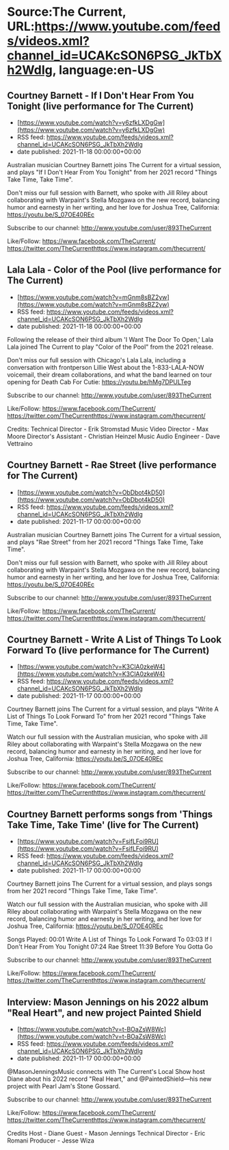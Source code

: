 # Source:The Current, URL:https://www.youtube.com/feeds/videos.xml?channel_id=UCAKcSON6PSG_JkTbXh2WdIg, language:en-US

## Courtney Barnett - If I Don't Hear From You Tonight (live performance for The Current)
 - [https://www.youtube.com/watch?v=y6zfkLXDgGw](https://www.youtube.com/watch?v=y6zfkLXDgGw)
 - RSS feed: https://www.youtube.com/feeds/videos.xml?channel_id=UCAKcSON6PSG_JkTbXh2WdIg
 - date published: 2021-11-18 00:00:00+00:00

Australian musician Courtney Barnett joins The Current for a virtual session, and plays "If I Don't Hear From You Tonight" from her 2021 record "Things Take Time, Take Time". 

Don't miss our full session with Barnett, who spoke with Jill Riley about collaborating with Warpaint's Stella Mozgawa on the new record, balancing humor and earnesty in her writing, and her love for Joshua Tree, California: https://youtu.be/S_07OE40REc

Subscribe to our channel:
http://www.youtube.com/user/893TheCurrent

Like/Follow:
https://www.facebook.com/TheCurrent/​​​​
https://twitter.com/TheCurrent​​​​
https://www.instagram.com/thecurrent/

## Lala Lala - Color of the Pool (live performance for The Current)
 - [https://www.youtube.com/watch?v=mGnm8sBZ2yw](https://www.youtube.com/watch?v=mGnm8sBZ2yw)
 - RSS feed: https://www.youtube.com/feeds/videos.xml?channel_id=UCAKcSON6PSG_JkTbXh2WdIg
 - date published: 2021-11-18 00:00:00+00:00

Following the release of their third album 'I Want The Door To Open,' Lala Lala joined The Current to play "Color of the Pool" from the 2021 release.   

Don't miss our full session with Chicago's Lala Lala, including a conversation with frontperson Lillie West about the 1-833-LALA-NOW voicemail, their dream collaborations, and what the band learned on tour opening for Death Cab For Cutie: https://youtu.be/hMg7DPULTeg

Subscribe to our channel:
http://www.youtube.com/user/893TheCurrent

Like/Follow:
https://www.facebook.com/TheCurrent/​​​​
https://twitter.com/TheCurrent​​​​
https://www.instagram.com/thecurrent/

Credits:
Technical Director - Erik Stromstad
Music Video Director - Max Moore
Director's Assistant -  Christian Heinzel
Music Audio Engineer - Dave Vettraino

## Courtney Barnett - Rae Street (live performance for The Current)
 - [https://www.youtube.com/watch?v=ObDbot4kD50](https://www.youtube.com/watch?v=ObDbot4kD50)
 - RSS feed: https://www.youtube.com/feeds/videos.xml?channel_id=UCAKcSON6PSG_JkTbXh2WdIg
 - date published: 2021-11-17 00:00:00+00:00

Australian musician Courtney Barnett joins The Current for a virtual session, and plays "Rae Street" from her 2021 record "Things Take Time, Take Time". 

Don't miss our full session with Barnett, who spoke with Jill Riley about collaborating with Warpaint's Stella Mozgawa on the new record, balancing humor and earnesty in her writing, and her love for Joshua Tree, California: https://youtu.be/S_07OE40REc

Subscribe to our channel:
http://www.youtube.com/user/893TheCurrent

Like/Follow:
https://www.facebook.com/TheCurrent/​​​​
https://twitter.com/TheCurrent​​​​
https://www.instagram.com/thecurrent/

## Courtney Barnett - Write A List of Things To Look Forward To (live performance for The Current)
 - [https://www.youtube.com/watch?v=K3ClA0zkeW4](https://www.youtube.com/watch?v=K3ClA0zkeW4)
 - RSS feed: https://www.youtube.com/feeds/videos.xml?channel_id=UCAKcSON6PSG_JkTbXh2WdIg
 - date published: 2021-11-17 00:00:00+00:00

Courtney Barnett joins The Current for a virtual session, and plays "Write A List of Things To Look Forward To" from her 2021 record "Things Take Time, Take Time". 

Watch our full session with the Australian musician, who spoke with Jill Riley about collaborating with Warpaint's Stella Mozgawa on the new record, balancing humor and earnesty in her writing, and her love for Joshua Tree, California: https://youtu.be/S_07OE40REc

Subscribe to our channel:
http://www.youtube.com/user/893TheCurrent

Like/Follow:
https://www.facebook.com/TheCurrent/​​​​
https://twitter.com/TheCurrent​​​​
https://www.instagram.com/thecurrent/

## Courtney Barnett performs songs from 'Things Take Time, Take Time' (live for The Current)
 - [https://www.youtube.com/watch?v=FsifLFoi9RU](https://www.youtube.com/watch?v=FsifLFoi9RU)
 - RSS feed: https://www.youtube.com/feeds/videos.xml?channel_id=UCAKcSON6PSG_JkTbXh2WdIg
 - date published: 2021-11-17 00:00:00+00:00

Courtney Barnett joins The Current for a virtual session, and plays songs from her 2021 record "Things Take Time, Take Time". 

Watch our full session with the Australian musician, who spoke with Jill Riley about collaborating with Warpaint's Stella Mozgawa on the new record, balancing humor and earnesty in her writing, and her love for Joshua Tree, California: https://youtu.be/S_07OE40REc

Songs Played: 
00:01 Write A List of Things To Look Forward To
03:03 If I Don't Hear From You Tonight
07:24 Rae Street
11:39 Before You Gotta Go

Subscribe to our channel:
http://www.youtube.com/user/893TheCurrent

Like/Follow:
https://www.facebook.com/TheCurrent/​​​​
https://twitter.com/TheCurrent​​​​
https://www.instagram.com/thecurrent/

## Interview: Mason Jennings on his 2022 album "Real Heart", and new project Painted Shield
 - [https://www.youtube.com/watch?v=t-BOaZsW8Wc](https://www.youtube.com/watch?v=t-BOaZsW8Wc)
 - RSS feed: https://www.youtube.com/feeds/videos.xml?channel_id=UCAKcSON6PSG_JkTbXh2WdIg
 - date published: 2021-11-17 00:00:00+00:00

@MasonJenningsMusic connects with The Current's Local Show host Diane about his 2022 record "Real Heart," and @PaintedShield—his new project with Pearl Jam's Stone Gossard. 

Subscribe to our channel:
http://www.youtube.com/user/893TheCurrent

Like/Follow:
https://www.facebook.com/TheCurrent/​​​​
https://twitter.com/TheCurrent​​​​
https://www.instagram.com/thecurrent/

Credits
Host - Diane
Guest - Mason Jennings
Technical Director - Eric Romani
Producer - Jesse Wiza

